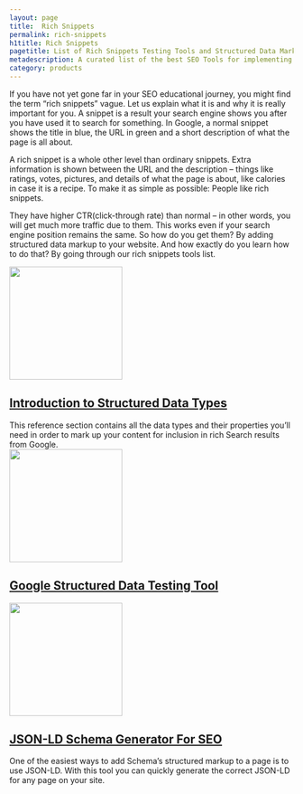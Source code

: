 ```yaml
---
layout: page
title:  Rich Snippets
permalink: rich-snippets
h1title: Rich Snippets
pagetitle: List of Rich Snippets Testing Tools and Structured Data Markup Tools 2019    
metadescription: A curated list of the best SEO Tools for implementing Structured Data Markup and Rich Snippets Testing. Updated for 2019.
category: products
---
```

If you have not yet gone far in your SEO educational journey, you might find the term “rich snippets” vague. Let us explain what it is and why it is really important for you. A snippet is a result your search engine shows you after you have used it to search for something. In Google, a normal snippet shows the title in blue, the URL in green and a short description of what the page is all about.

A rich snippet is a whole other level than ordinary snippets. Extra information is shown between the URL and the description – things like ratings, votes, pictures, and details of what the page is about, like calories in case it is a recipe. To make it as simple as possible: People like rich snippets.

They have higher CTR(click-through rate) than normal – in other words, you will get much more traffic due to them. This works even if your search engine position remains the same. So how do you get them? By adding structured data markup to your website. And how exactly do you learn how to do that? By going through our rich snippets tools list.
<article class="resource">
<div class="resource__thumb"><img class="attachment-post-thumbnail size-post-thumbnail wp-post-image" src="https://curatedseotools.com/wp-content/uploads/2016/12/introduction-to-structured-data-types-200x200.jpg" alt="" width="200" height="200" /></div>
<div class="resource__info">
<h2 class="h2 category-title"><a href="https://developers.google.com/search/docs/data-types/data-type-selector?ref=curatedseotools.com" target="_blank class=">Introduction to Structured Data Types</a></h2>
This reference section contains all the data types and their properties you’ll need in order to mark up your content for inclusion in rich Search results from Google.

</div>
</article><article class="resource">
<div class="resource__thumb"><img class="attachment-post-thumbnail size-post-thumbnail wp-post-image" src="https://curatedseotools.com/wp-content/uploads/2016/12/google-structured-data-testing-tool-200x200.png" alt="" width="200" height="200" /></div>
<div class="resource__info">
<h2 class="h2 category-title"><a href="https://search.google.com/structured-data/testing-tool?ref=curatedseotools.com" target="_blank class=">Google Structured Data Testing Tool</a></h2>
</div>
</article><article class="resource">
<div class="resource__thumb"><img class="attachment-post-thumbnail size-post-thumbnail wp-post-image" src="https://curatedseotools.com/wp-content/uploads/2016/12/json-ld-schema-generator-for-seo-200x200.jpg" alt="" width="200" height="200" /></div>
<div class="resource__info">
<h2 class="h2 category-title"><a href="https://hallanalysis.com/json-ld-generator/?ref=curatedseotools.com" target="_blank class=">JSON-LD Schema Generator For SEO</a></h2>
One of the easiest ways to add Schema’s structured markup to a page is to use JSON-LD. With this tool you can quickly generate the correct JSON-LD for any page on your site.

</div>
</article>
